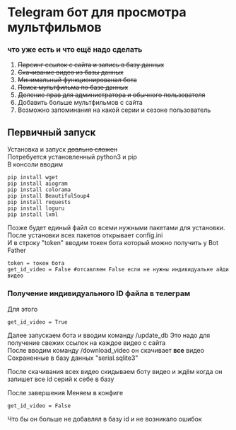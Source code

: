 # Telegram бот для просмотра мультфильмов
### что уже есть и что ещё надо сделать
1. ~~Парсинг ссылок с сайта и запись в базу данных~~
2. ~~Скачивание видео из базы данных~~
3. ~~Минимальный функционированал бота~~
4. ~~Поиск мультфильма по базе данных~~
5. ~~Деление прав для администратора и обычного пользователя~~
6. Добавить больше мультфильмов с сайта
7. Возможно запоминания на какой серии и сезоне пользователь

## Первичный запуск
Установка и запуск ~~довльно сложен~~<br>
Потребуется установленный python3 и pip<br>
В консоли вводим
```no-highlight
pip install wget
pip install aiogram
pip install colorama
pip install BeautifulSoup4
pip install requests
pip install loguru
pip install lxml
```
Позже будет единый файл со всеми нужными пакетами для установки.<br>
После установки всех пакетов открывает config.ini<br>
И в строку "token" вводим токен бота который можно получить у Bot Father
```no-highlight
token = токен бота
get_id_video = False #отсавляем False если не нужны индивидуальне айди видео
```
### Получение индивидуального ID файла в телеграм 
Для этого
```no-highlight
get_id_video = True
```
Далее запускаем бота и вводим команду /update_db
Это надо для получение свежих ссылок на каждое видео с сайта<br>
После вводим команду /download_video он скачивает **все** видео 
Сохраненные в базу данных "serial.sqlite3"

После скачивания всех видео скидываем боту видео и ждём когда он запишет все id серий к себе в базу

После завершения
Меняем в конфиге 
```no-highlight 
get_id_video = False
```
Что бы он больше не добавлял в базу id и не возникало ошибок
